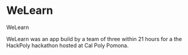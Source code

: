 # WeLearn
WeLearn

WeLearn was an app build by a team of three within 21 hours for a the HackPoly hackathon hosted at Cal Poly Pomona. 

